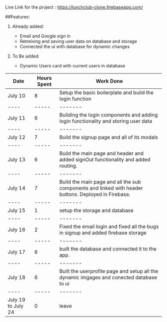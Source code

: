 Live Link for the project : https://lunchclub-clone.firebaseapp.com/


##Features: 
1. Already added: 
   * Email and Google sign in 
   * Retreiving and saving user data on database and storage 
   * Connected the ui with database for dynamic changes

2. To Be added
   * Dynamic Users card with current users in database




Date | Hours Spent | Work Done
|----|-----|-------|
July 10 |  8  | Setup the basic boilerplate and build the login function
|----|-----|-------|
July 11 |  6  | Building the login components and adding login functionality and storing user data
|----|-----|-------|
July 12 | 7 | Build the signup page and all of its modals 
|----|-----|-------| 
July 13 | 6 | Build the main page and header and added signOut functionality and added routing.
|----|-----|-------|
July 14 | 7 |Build the main page and all the sub components and linked with header buttons. Deployed in Firebase.
|----|-----|-------|
July 15 | 1 |setup the storage and database
|----|-----|-------|
July 16 | 2 | Fixed the email login and fixed all the bugs in signup and added firebase storage
|----|-----|-------|
July 17| 6 | built the database and connected it to the app.
|----|-----|-------|
July 18 | 6 | Built the userprofile page and setup all the dynamic imgages and conected database to ui
|----|-----|-------|
July 19 to July 24 | 0 | leave
